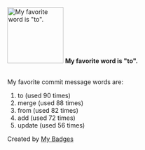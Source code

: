 <img src="https://my-badges.github.io/my-badges/favorite-word.png" alt="My favorite word is &quot;to&quot;." title="My favorite word is &quot;to&quot;." width="128">
<strong>My favorite word is &quot;to&quot;.</strong>
<br><br>

My favorite commit message words are:

1. to (used 90 times)
2. merge (used 88 times)
3. from (used 82 times)
4. add (used 72 times)
5. update (used 56 times)


Created by <a href="https://github.com/my-badges/my-badges">My Badges</a>